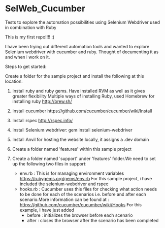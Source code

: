 SelWeb_Cucumber
===============

Tests to explore the automation possibilities using Selenium Webdriver used in combination with Ruby

This is my first repo!!!! :)

I have been trying out different automation tools and wanted to explore Selenium webdriver with cucumber and ruby.
Thought of documenting it as and when i work on it.

Steps to get started:

Create a folder for the sample project and install the following at this location:

1. Install ruby and ruby gems. Have installed RVM as well as it gives greater flexibility Multiple ways of installing Ruby, used Homebrew for installing ruby http://brew.sh/

2. Install cucumber https://github.com/cucumber/cucumber/wiki/Install

3. Install rspec http://rspec.info/

4. Install Selenium webdriver:
   gem install selenium-webdriver

5. Install Anvil for hosting the website locally, it assigns a .dev domain

6. Create a folder named 'features' within this sample project

7. Create a folder named 'support' under 'features' folder.We need to set up the following two files in support:
   - env.rb : 
   This is for managing environment variables
   https://rubygems.org/gems/env.rb
   For this sample project, i have included the selenium-webdriver and rspec
   - hooks.rb :
     Cucumber uses this files for checking what action needs to be done for each of the scenarios i.e. before and 
     after each scenario.More information can be found at :
     https://github.com/cucumber/cucumber/wiki/Hooks
     For this example, i have just added 
     - before : initializes the browser before each scenario 
     - after : closes the browser after the scenario has been completed
  
   
